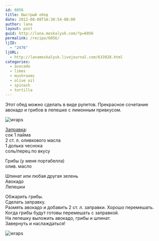 ```yaml
---
id: 6056
title: Быстрый обед
date: 2012-08-08T16:30:54-08:00
author: lana
layout: post
guid: http://lana.moskalyuk.com/?p=6056
permalink: /recipe/6056/
ljID:
  - "2476"
ljURL:
  - http://lanamoskalyuk.livejournal.com/633928.html
categories:
  - avocado
  - limes
  - mushrooms
  - olive oil
  - spinach
  - tortilla
---
```

Этот обед можно сделать в виде рулетов. Прекрасное сочетание авокадо и грибов в лепешке с лимонным привкусом.

![wraps](http://farm9.staticflickr.com/8288/7736336522_befb33a4b8_c.jpg) 

[Заправка](http://www.girlmakesfood.com/grilled-mushroom-wraps/):  
сок 1 лайма  
2 ст. л. оливкового масла  
1 долька чеснока  
соль/перец по вкусу

Грибы (у меня портабелла)  
олив. масло

Шпинат или любая другая зелень  
Авокадо  
Лепешки

Обжарить грибы.  
Сделать заправку.  
Размять авокадо и добавить 2 ст. л. заправки. Хорошо перемешать.  
Когда грибы будут готовы перемешать с заправкой.  
На лепешку выложить авокадо, грибы и шпинат.  
Завернуть и наслаждаться!

![wraps](http://farm9.staticflickr.com/8294/7736333894_1bdb6263a0_c.jpg)